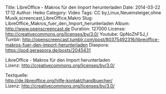Title: LibreOffice - Makros für den Import herunterladen
Date: 2014-03-22 17:12
Author: Heiko
Category: Video
Tags: CC by,Linux,Neueinsteiger,ohne Musik,screencast,LibreOffice,Makro
Slug: LibreOffice_Makros_fuer_den_Import_herunterladen
Album: http://www.openscreencast.de
Duration: 127000
License: http://creativecommons.org/licenses/by/3.0/
Youtube: QpNoZhF5J_I
Tumblr: http://openscreencast.tumblr.com/post/80375492316/libreoffice-makros-fuer-den-import-herunterladen
Diaspora: https://pod.geraspora.de/posts/2045431

LibreOffice - Makros für den Import herunterladen  
Lizenz: <http://creativecommons.org/licenses/by/3.0/>  
  
Textquelle:  
<http://de.libreoffice.org/hilfe-kontakt/handbuecher/>  
Lizenz: <http://creativecommons.org/licenses/by/3.0/>

